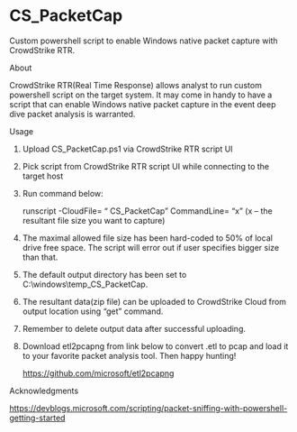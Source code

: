 # CS_PacketCap
Custom powershell script to enable Windows native packet capture with CrowdStrike RTR. 

About

CrowdStrike RTR(Real Time Response) allows analyst to run custom powershell script on the target system. It may come in handy to have a script that can enable Windows native packet capture in the event deep dive packet analysis is warranted. 

Usage
   
1. Upload CS_PacketCap.ps1 via CrowdStrike RTR script UI
2. Pick script from CrowdStrike RTR script UI while connecting to the target host
3. Run command below:

   runscript -CloudFile= “ CS_PacketCap” CommandLine= “x”
       (x – the resultant file size you want to capture)

4. The maximal allowed file size has been hard-coded to 50% of local drive free space. The script will error out if user specifies bigger size than that.
5. The default output directory has been set to C:\windows\temp\_CS_PacketCap.
6. The resultant data(zip file) can be uploaded to CrowdStrike Cloud from output location using “get” command.
7. Remember to delete output data after successful uploading.
8. Download etl2pcapng from link below to convert .etl to pcap and load it to your favorite packet analysis tool. Then happy hunting!
   
   https://github.com/microsoft/etl2pcapng

Acknowledgments

https://devblogs.microsoft.com/scripting/packet-sniffing-with-powershell-getting-started

